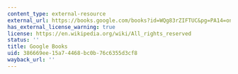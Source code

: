 ```yaml
---
content_type: external-resource
external_url: https://books.google.com/books?id=WQg83rZIFTUC&pg=PA14=onepage#v=onepage&q&f=false
has_external_license_warning: true
license: https://en.wikipedia.org/wiki/All_rights_reserved
status: ''
title: Google Books
uid: 386669ee-15a7-4468-bc0b-76c6355d3cf8
wayback_url: ''
---
```

